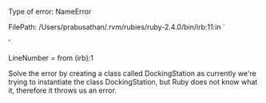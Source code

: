 Type of error: NameError

FilePath: /Users/prabusathan/.rvm/rubies/ruby-2.4.0/bin/irb:11:in `<main>'

LineNumber = from (irb):1

Solve the error by creating a class called DockingStation as currently we're trying to instantiate the class DockingStation, but Ruby does not know what it, therefore it throws us an error.
